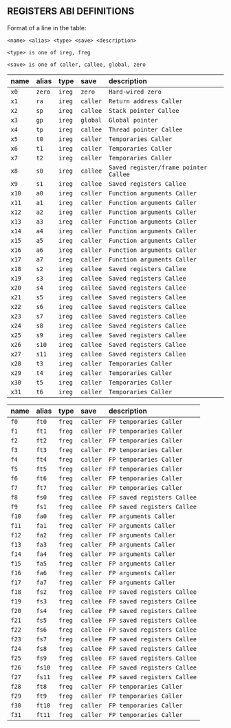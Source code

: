 ## REGISTERS ABI DEFINITIONS

Format of a line in the table:

`<name> <alias> <type> <save> <description>`

`<type> is one of ireg, freg`

`<save> is one of caller, callee, global, zero`

| name   | alias   | type    | save      |  description                          |
|--------|:--------|:--------|:----------|:--------------------------------------|
| `x0`   | `zero`  | `ireg`  | `zero`    | `Hard-wired zero`                     |
| `x1`   | `ra`    | `ireg`  | `caller`  | `Return address Caller`               |
| `x2`   | `sp`    | `ireg`  | `callee`  | `Stack pointer Callee`                |
| `x3`   | `gp`    | `ireg`  | `global`  | `Global pointer`                      |
| `x4`   | `tp`    | `ireg`  | `callee`  | `Thread pointer Callee`               |
| `x5`   | `t0`    | `ireg`  | `caller`  | `Temporaries Caller`                  |
| `x6`   | `t1`    | `ireg`  | `caller`  | `Temporaries Caller`                  |
| `x7`   | `t2`    | `ireg`  | `caller`  | `Temporaries Caller`                  |
| `x8`   | `s0`    | `ireg`  | `callee`  | `Saved register/frame pointer Callee` |
| `x9`   | `s1`    | `ireg`  | `callee`  | `Saved registers Callee`              |
| `x10`  | `a0`    | `ireg`  | `caller`  | `Function arguments Caller`           |
| `x11`  | `a1`    | `ireg`  | `caller`  | `Function arguments Caller`           |
| `x12`  | `a2`    | `ireg`  | `caller`  | `Function arguments Caller`           |
| `x13`  | `a3`    | `ireg`  | `caller`  | `Function arguments Caller`           |
| `x14`  | `a4`    | `ireg`  | `caller`  | `Function arguments Caller`           |
| `x15`  | `a5`    | `ireg`  | `caller`  | `Function arguments Caller`           |
| `x16`  | `a6`    | `ireg`  | `caller`  | `Function arguments Caller`           |
| `x17`  | `a7`    | `ireg`  | `caller`  | `Function arguments Caller`           |
| `x18`  | `s2`    | `ireg`  | `callee`  | `Saved registers Callee`              |
| `x19`  | `s3`    | `ireg`  | `callee`  | `Saved registers Callee`              |
| `x20`  | `s4`    | `ireg`  | `callee`  | `Saved registers Callee`              |
| `x21`  | `s5`    | `ireg`  | `callee`  | `Saved registers Callee`              |
| `x22`  | `s6`    | `ireg`  | `callee`  | `Saved registers Callee`              |
| `x23`  | `s7`    | `ireg`  | `callee`  | `Saved registers Callee`              |
| `x24`  | `s8`    | `ireg`  | `callee`  | `Saved registers Callee`              |
| `x25`  | `s9`    | `ireg`  | `callee`  | `Saved registers Callee`              |
| `x26`  | `s10`   | `ireg`  | `callee`  | `Saved registers Callee`              |
| `x27`  | `s11`   | `ireg`  | `callee`  | `Saved registers Callee`              |
| `x28`  | `t3`    | `ireg`  | `caller`  | `Temporaries Caller`                  |
| `x29`  | `t4`    | `ireg`  | `caller`  | `Temporaries Caller`                  |
| `x30`  | `t5`    | `ireg`  | `caller`  | `Temporaries Caller`                  |
| `x31`  | `t6`    | `ireg`  | `caller`  | `Temporaries Caller`                  |

| name   | alias   | type    | save      |  description                          |
|--------|:--------|:--------|:----------|:--------------------------------------|
| `f0`   | `ft0`   | `freg`  | `caller`  | `FP temporaries Caller`               |
| `f1`   | `ft1`   | `freg`  | `caller`  | `FP temporaries Caller`               |
| `f2`   | `ft2`   | `freg`  | `caller`  | `FP temporaries Caller`               |
| `f3`   | `ft3`   | `freg`  | `caller`  | `FP temporaries Caller`               |
| `f4`   | `ft4`   | `freg`  | `caller`  | `FP temporaries Caller`               |
| `f5`   | `ft5`   | `freg`  | `caller`  | `FP temporaries Caller`               |
| `f6`   | `ft6`   | `freg`  | `caller`  | `FP temporaries Caller`               |
| `f7`   | `ft7`   | `freg`  | `caller`  | `FP temporaries Caller`               |
| `f8`   | `fs0`   | `freg`  | `callee`  | `FP saved registers Callee`           |
| `f9`   | `fs1`   | `freg`  | `callee`  | `FP saved registers Callee`           |
| `f10`  | `fa0`   | `freg`  | `caller`  | `FP arguments Caller`                 |
| `f11`  | `fa1`   | `freg`  | `caller`  | `FP arguments Caller`                 |
| `f12`  | `fa2`   | `freg`  | `caller`  | `FP arguments Caller`                 |
| `f13`  | `fa3`   | `freg`  | `caller`  | `FP arguments Caller`                 |
| `f14`  | `fa4`   | `freg`  | `caller`  | `FP arguments Caller`                 |
| `f15`  | `fa5`   | `freg`  | `caller`  | `FP arguments Caller`                 |
| `f16`  | `fa6`   | `freg`  | `caller`  | `FP arguments Caller`                 |
| `f17`  | `fa7`   | `freg`  | `caller`  | `FP arguments Caller`                 |
| `f18`  | `fs2`   | `freg`  | `callee`  | `FP saved registers Callee`           |
| `f19`  | `fs3`   | `freg`  | `callee`  | `FP saved registers Callee`           |
| `f20`  | `fs4`   | `freg`  | `callee`  | `FP saved registers Callee`           |
| `f21`  | `fs5`   | `freg`  | `callee`  | `FP saved registers Callee`           |
| `f22`  | `fs6`   | `freg`  | `callee`  | `FP saved registers Callee`           |
| `f23`  | `fs7`   | `freg`  | `callee`  | `FP saved registers Callee`           |
| `f24`  | `fs8`   | `freg`  | `callee`  | `FP saved registers Callee`           |
| `f25`  | `fs9`   | `freg`  | `callee`  | `FP saved registers Callee`           |
| `f26`  | `fs10`  | `freg`  | `callee`  | `FP saved registers Callee`           |
| `f27`  | `fs11`  | `freg`  | `callee`  | `FP saved registers Callee`           |
| `f28`  | `ft8`   | `freg`  | `caller`  | `FP temporaries Caller`               |
| `f29`  | `ft9`   | `freg`  | `caller`  | `FP temporaries Caller`               |
| `f30`  | `ft10`  | `freg`  | `caller`  | `FP temporaries Caller`               |
| `f31`  | `ft11`  | `freg`  | `caller`  | `FP temporaries Caller`               |
